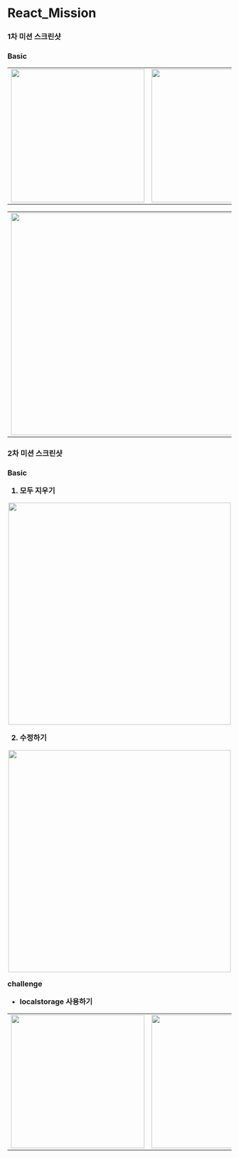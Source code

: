 # React_Mission

<h3>1차 미션 스크린샷<h3>
  
   Basic
   
  <table>
  <tr>
    <td align="center">
        <img
          src="https://user-images.githubusercontent.com/83581867/155149190-5deabded-982f-44f1-918e-34307fbf6f31.png"
          width="300px;"
          alt=""
        />
    </td>
     <td align="center">
        <img
          src="https://user-images.githubusercontent.com/83581867/155149418-958e3885-6e52-4c05-84b6-69290401353b.png"
          width="300px;"
          alt=""
        />
  </tr>
</table>


<table>
  <tr>
    <td align="center">
        <img
          src="https://user-images.githubusercontent.com/83581867/155151241-fac5d705-bec0-4c31-bbc3-510995b86050.png"
          width="500px;"
          alt=""
        />
    </td>
     <td align="center">
        <img
          src="https://user-images.githubusercontent.com/83581867/155151304-61d803f5-1af6-43cb-b9f3-56106b46a350.png"
          width="500px;"
          alt=""
        />
  </tr>
</table>
   
<h3>2차 미션 스크린샷<h3>
   
Basic
   
1. 모두 지우기
  
  <div align="center">
      <img
         src="https://user-images.githubusercontent.com/83581867/157254088-a1e2522e-3e0d-4283-a8a7-552a84ea8e56.gif"
         width="500px;"
         alt=""
       />
  </div>
  
  
2. 수정하기
  
  <div align="center">
     <img
        src="https://user-images.githubusercontent.com/83581867/157254694-337f0bbe-1b36-46e9-8e07-a4179b19cf4a.gif"
        width="500px;"
        alt=""
      />
 </div>  
  
challenge
- localstorage 사용하기
  
<table>
  <tr>
    <td align="center">
        <img
          src="https://user-images.githubusercontent.com/83581867/157255822-d8662b1d-60ba-4e13-9b9f-2842c6834a81.png"
          width="300px;"
          alt=""
        />
    </td>
     <td align="center">
        <img
          src="https://user-images.githubusercontent.com/83581867/157255850-745bd741-e924-4a88-ac8d-5cdef7e75e32.png"
          width="300px;"
          alt=""
        />
  </tr>
</table>
  
  
  

